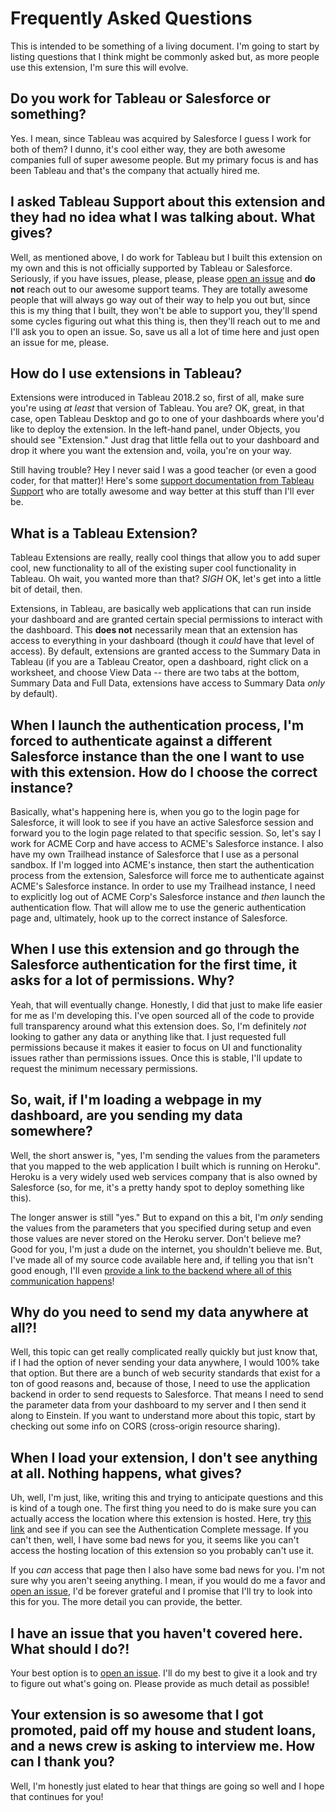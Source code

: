 # Frequently Asked Questions

This is intended to be something of a living document. I'm going to start by listing questions that I think might be commonly asked but, as more people use this extension, I'm sure this will evolve.

## Do you work for Tableau or Salesforce or something?

Yes. I mean, since Tableau was acquired by Salesforce I guess I work for both of them? I dunno, it's cool either way, they are both awesome companies full of super awesome people. But my primary focus is and has been Tableau and that's the company that actually hired me.

## I asked Tableau Support about this extension and they had no idea what I was talking about. What gives?

Well, as mentioned above, I do work for Tableau but I built this extension on my own and this is not officially supported by Tableau or Salesforce. Seriously, if you have issues, please, please, please [open an issue](https://github.com/jhegele/tab-einstein-scenarios/issues/new) and **do not** reach out to our awesome support teams. They are totally awesome people that will always go way out of their way to help you out but, since this is my thing that I built, they won't be able to support you, they'll spend some cycles figuring out what this thing is, then they'll reach out to me and I'll ask you to open an issue. So, save us all a lot of time here and just open an issue for me, please.

## How do I use extensions in Tableau?

Extensions were introduced in Tableau 2018.2 so, first of all, make sure you're using _at least_ that version of Tableau. You are? OK, great, in that case, open Tableau Desktop and go to one of your dashboards where you'd like to deploy the extension. In the left-hand panel, under Objects, you should see "Extension." Just drag that little fella out to your dashboard and drop it where you want the extension and, voila, you're on your way.

Still having trouble? Hey I never said I was a good teacher (or even a good coder, for that matter)! Here's some [support documentation from Tableau Support](https://help.tableau.com/current/pro/desktop/en-us/dashboard_extensions.htm) who are totally awesome and way better at this stuff than I'll ever be.

## What is a Tableau Extension?

Tableau Extensions are really, really cool things that allow you to add super cool, new functionality to all of the existing super cool functionality in Tableau. Oh wait, you wanted more than that? _SIGH_ OK, let's get into a little bit of detail, then.

Extensions, in Tableau, are basically web applications that can run inside your dashboard and are granted certain special permissions to interact with the dashboard. This **does not** necessarily mean that an extension has access to everything in your dashboard (though it _could_ have that level of access). By default, extensions are granted access to the Summary Data in Tableau (if you are a Tableau Creator, open a dashboard, right click on a worksheet, and choose View Data -- there are two tabs at the bottom, Summary Data and Full Data, extensions have access to Summary Data _only_ by default).

## When I launch the authentication process, I'm forced to authenticate against a different Salesforce instance than the one I want to use with this extension. How do I choose the correct instance?

Basically, what's happening here is, when you go to the login page for Salesforce, it will look to see if you have an active Salesforce session and forward you to the login page related to that specific session. So, let's say I work for ACME Corp and have access to ACME's Salesforce instance. I also have my own Trailhead instance of Salesforce that I use as a personal sandbox. If I'm logged into ACME's instance, then start the authentication process from the extension, Salesforce will force me to authenticate against ACME's Salesforce instance. In order to use my Trailhead instance, I need to explicitly log out of ACME Corp's Salesforce instance and _then_ launch the authentication flow. That will allow me to use the generic authentication page and, ultimately, hook up to the correct instance of Salesforce.

## When I use this extension and go through the Salesforce authentication for the first time, it asks for a lot of permissions. Why?

Yeah, that will eventually change. Honestly, I did that just to make life easier for me as I'm developing this. I've open sourced all of the code to provide full transparency around what this extension does. So, I'm definitely _not_ looking to gather any data or anything like that. I just requested full permissions because it makes it easier to focus on UI and functionality issues rather than permissions issues. Once this is stable, I'll update to request the minimum necessary permissions.

## So, wait, if I'm loading a webpage in my dashboard, are you sending my data somewhere?

Well, the short answer is, "yes, I'm sending the values from the parameters that you mapped to the web application I built which is running on Heroku". Heroku is a very widely used web services company that is also owned by Salesforce (so, for me, it's a pretty handy spot to deploy something like this).

The longer answer is still "yes." But to expand on this a bit, I'm _only_ sending the values from the parameters that you specified during setup and even those values are never stored on the Heroku server. Don't believe me? Good for you, I'm just a dude on the internet, you shouldn't believe me. But, I've made all of my source code available here and, if telling you that isn't good enough, I'll even [provide a link to the backend where all of this communication happens](https://github.com/jhegele/tab-einstein-scenarios/blob/master/app/app.py)!

## Why do you need to send my data anywhere at all?!

Well, this topic can get really complicated really quickly but just know that, if I had the option of never sending your data anywhere, I would 100% take that option. But there are a bunch of web security standards that exist for a ton of good reasons and, because of those, I need to use the application backend in order to send requests to Salesforce. That means I need to send the parameter data from your dashboard to my server and I then send it along to Einstein. If you want to understand more about this topic, start by checking out some info on CORS (cross-origin resource sharing).

## When I load your extension, I don't see anything at all. Nothing happens, what gives?

Uh, well, I'm just, like, writing this and trying to anticipate questions and this is kind of a tough one. The first thing you need to do is make sure you can actually access the location where this extension is hosted. Here, try [this link](http://einstein-scenarios.herokuapp.com/auth/confirm) and see if you can see the Authentication Complete message. If you can't then, well, I have some bad news for you, it seems like you can't access the hosting location of this extension so you probably can't use it.

If you _can_ access that page then I also have some bad news for you. I'm not sure why you aren't seeing anything. I mean, if you would do me a favor and [open an issue](https://github.com/jhegele/tab-einstein-scenarios/issues/new), I'd be forever grateful and I promise that I'll try to look into this for you. The more detail you can provide, the better.

## I have an issue that you haven't covered here. What should I do?!

Your best option is to [open an issue](https://github.com/jhegele/tab-einstein-scenarios/issues/new). I'll do my best to give it a look and try to figure out what's going on. Please provide as much detail as possible!

## Your extension is so awesome that I got promoted, paid off my house and student loans, and a news crew is asking to interview me. How can I thank you?

Well, I'm honestly just elated to hear that things are going so well and I hope that continues for you!
